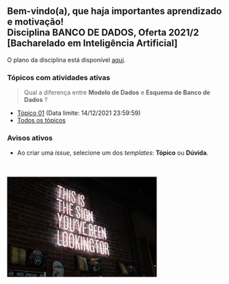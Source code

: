 ## Bem-vindo(a), que haja importantes aprendizado e motivação!<br> Disciplina **BANCO DE DADOS**, Oferta 2021/2<br>[Bacharelado em Inteligência Artificial]

O plano da disciplina está disponível [aqui](./media/bd-2021-2-bec-plano.pdf).<br>

### Tópicos com atividades ativas

> Qual a diferença entre **Modelo de Dados** e **Esquema de Banco de Dados** ?

- [Tópico 01](./topicos/topico-01.md) (Data limite: 14/12/2021 23:59:59)<br>
- [Todos os tópicos](topicos/topicos.md)<br>

### Avisos ativos

- Ao criar uma *issue*, selecione um dos *templates*: **Tópico** ou **Dúvida**.
<br>
<br>
<img src="./media/austin-chan-ukzHlkoz1IE-unsplash.jpg" width="350">
